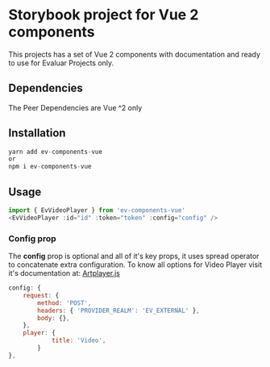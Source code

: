 # Storybook project for Vue 2 components

This projects has a set of Vue 2 components with documentation and ready to use for Evaluar Projects only.

## Dependencies

The Peer Dependencies are Vue ^2 only

## Installation

```js
yarn add ev-components-vue
or
npm i ev-components-vue
```

## Usage

```js
import { EvVideoPlayer } from 'ev-components-vue'
<EvVideoPlayer :id="id" :token="token" :config="config" />
```

### Config prop

The **config** prop is optional and all of it's key props, it uses spread operator to concatenate extra configuration.
To know all options for Video Player visit it's documentation at: [Artplayer.js](https://artplayer.org/document/advance)

```js
config: {
    request: {
        method: 'POST',
        headers: { 'PROVIDER_REALM': 'EV_EXTERNAL' },
        body: {},
    },
    player: {
            title: 'Video',
        }
},
```
